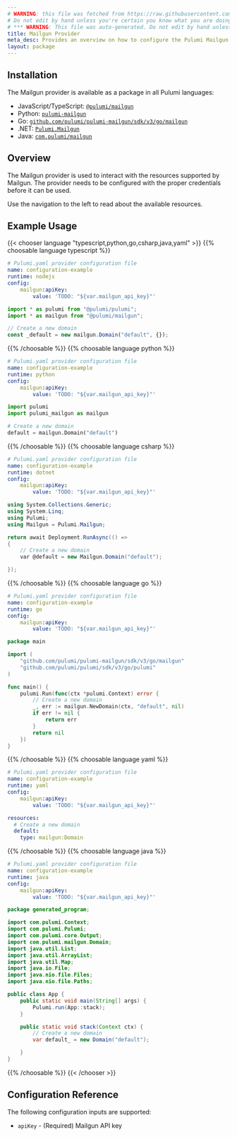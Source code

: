 ```yaml
---
# WARNING: this file was fetched from https://raw.githubusercontent.com/pulumi/pulumi-mailgun/v3.5.10/docs/_index.md
# Do not edit by hand unless you're certain you know what you are doing!
# *** WARNING: This file was auto-generated. Do not edit by hand unless you're certain you know what you are doing! ***
title: Mailgun Provider
meta_desc: Provides an overview on how to configure the Pulumi Mailgun provider.
layout: package
---
```

## Installation

The Mailgun provider is available as a package in all Pulumi languages:

* JavaScript/TypeScript: [`@pulumi/mailgun`](https://www.npmjs.com/package/@pulumi/mailgun)
* Python: [`pulumi-mailgun`](https://pypi.org/project/pulumi-mailgun/)
* Go: [`github.com/pulumi/pulumi-mailgun/sdk/v3/go/mailgun`](https://github.com/pulumi/pulumi-mailgun)
* .NET: [`Pulumi.Mailgun`](https://www.nuget.org/packages/Pulumi.Mailgun)
* Java: [`com.pulumi/mailgun`](https://central.sonatype.com/artifact/com.pulumi/mailgun)
## Overview

The Mailgun provider is used to interact with the
resources supported by Mailgun. The provider needs to be configured
with the proper credentials before it can be used.

Use the navigation to the left to read about the available resources.
## Example Usage

{{< chooser language "typescript,python,go,csharp,java,yaml" >}}
{{% choosable language typescript %}}
```yaml
# Pulumi.yaml provider configuration file
name: configuration-example
runtime: nodejs
config:
    mailgun:apiKey:
        value: 'TODO: "${var.mailgun_api_key}"'

```
```typescript
import * as pulumi from "@pulumi/pulumi";
import * as mailgun from "@pulumi/mailgun";

// Create a new domain
const _default = new mailgun.Domain("default", {});
```
{{% /choosable %}}
{{% choosable language python %}}
```yaml
# Pulumi.yaml provider configuration file
name: configuration-example
runtime: python
config:
    mailgun:apiKey:
        value: 'TODO: "${var.mailgun_api_key}"'

```
```python
import pulumi
import pulumi_mailgun as mailgun

# Create a new domain
default = mailgun.Domain("default")
```
{{% /choosable %}}
{{% choosable language csharp %}}
```yaml
# Pulumi.yaml provider configuration file
name: configuration-example
runtime: dotnet
config:
    mailgun:apiKey:
        value: 'TODO: "${var.mailgun_api_key}"'

```
```csharp
using System.Collections.Generic;
using System.Linq;
using Pulumi;
using Mailgun = Pulumi.Mailgun;

return await Deployment.RunAsync(() =>
{
    // Create a new domain
    var @default = new Mailgun.Domain("default");

});

```
{{% /choosable %}}
{{% choosable language go %}}
```yaml
# Pulumi.yaml provider configuration file
name: configuration-example
runtime: go
config:
    mailgun:apiKey:
        value: 'TODO: "${var.mailgun_api_key}"'

```
```go
package main

import (
	"github.com/pulumi/pulumi-mailgun/sdk/v3/go/mailgun"
	"github.com/pulumi/pulumi/sdk/v3/go/pulumi"
)

func main() {
	pulumi.Run(func(ctx *pulumi.Context) error {
		// Create a new domain
		_, err := mailgun.NewDomain(ctx, "default", nil)
		if err != nil {
			return err
		}
		return nil
	})
}
```
{{% /choosable %}}
{{% choosable language yaml %}}
```yaml
# Pulumi.yaml provider configuration file
name: configuration-example
runtime: yaml
config:
    mailgun:apiKey:
        value: 'TODO: "${var.mailgun_api_key}"'

```
```yaml
resources:
  # Create a new domain
  default:
    type: mailgun:Domain
```
{{% /choosable %}}
{{% choosable language java %}}
```yaml
# Pulumi.yaml provider configuration file
name: configuration-example
runtime: java
config:
    mailgun:apiKey:
        value: 'TODO: "${var.mailgun_api_key}"'

```
```java
package generated_program;

import com.pulumi.Context;
import com.pulumi.Pulumi;
import com.pulumi.core.Output;
import com.pulumi.mailgun.Domain;
import java.util.List;
import java.util.ArrayList;
import java.util.Map;
import java.io.File;
import java.nio.file.Files;
import java.nio.file.Paths;

public class App {
    public static void main(String[] args) {
        Pulumi.run(App::stack);
    }

    public static void stack(Context ctx) {
        // Create a new domain
        var default_ = new Domain("default");

    }
}
```
{{% /choosable %}}
{{< /chooser >}}
## Configuration Reference

The following configuration inputs are supported:

* `apiKey` - (Required) Mailgun API key